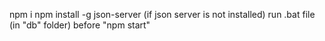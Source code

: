 npm i
npm install -g json-server (if json server is not installed)
run .bat file (in "db" folder) before "npm start"
